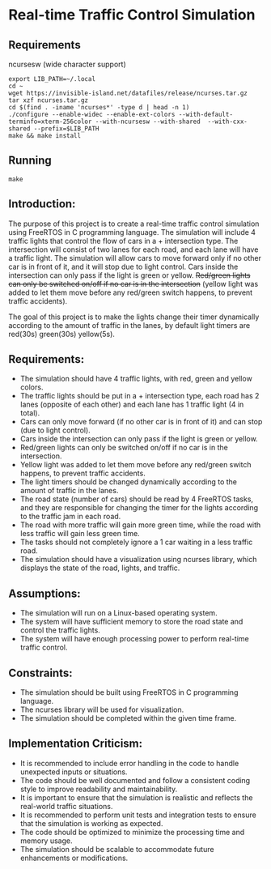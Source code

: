 # Real-time Traffic Control Simulation

## Requirements
ncursesw (wide character support)
```
export LIB_PATH=~/.local
cd ~
wget https://invisible-island.net/datafiles/release/ncurses.tar.gz
tar xzf ncurses.tar.gz
cd $(find . -iname 'ncurses*' -type d | head -n 1)
./configure --enable-widec --enable-ext-colors --with-default-terminfo=xterm-256color --with-ncursesw --with-shared  --with-cxx-shared --prefix=$LIB_PATH
make && make install
```
## Running
```
make
```

## Introduction:
The purpose of this project is to create a real-time traffic control simulation using FreeRTOS in C programming language. The simulation will include 4 traffic lights that control the flow of cars in a + intersection type. The intersection will consist of two lanes for each road, and each lane will have a traffic light. The simulation will allow cars to move forward only if no other car is in front of it, and it will stop due to light control. Cars inside the intersection can only pass if the light is green or yellow. ~~Red/green lights can only be switched on/off if no car is in the intersection~~ (yellow light was added to let them move before any red/green switch happens, to prevent traffic accidents).  

The goal of this project is to make the lights change their timer dynamically according to the amount of traffic in the lanes, by default light timers are red(30s) green(30s) yellow(5s).

## Requirements:

- The simulation should have 4 traffic lights, with red, green and yellow colors.
- The traffic lights should be put in a + intersection type, each road has 2 lanes (opposite of each other) and each lane has 1 traffic light (4 in total).
- Cars can only move forward (if no other car is in front of it) and can stop (due to light control).
- Cars inside the intersection can only pass if the light is green or yellow.
- Red/green lights can only be switched on/off if no car is in the intersection.
- Yellow light was added to let them move before any red/green switch happens, to prevent traffic accidents.
- The light timers should be changed dynamically according to the amount of traffic in the lanes.
- The road state (number of cars) should be read by 4 FreeRTOS tasks, and they are responsible for changing the timer for the lights according to the traffic jam in each road.
- The road with more traffic will gain more green time, while the road with less traffic will gain less green time.
- The tasks should not completely ignore a 1 car waiting in a less traffic road.
- The simulation should have a visualization using ncurses library, which displays the state of the road, lights, and traffic.

## Assumptions:

- The simulation will run on a Linux-based operating system.
- The system will have sufficient memory to store the road state and control the traffic lights.
- The system will have enough processing power to perform real-time traffic control.
## Constraints:

- The simulation should be built using FreeRTOS in C programming language.
- The ncurses library will be used for visualization.
- The simulation should be completed within the given time frame.

## Implementation Criticism:

- It is recommended to include error handling in the code to handle unexpected inputs or situations.
- The code should be well documented and follow a consistent coding style to improve readability and maintainability.
- It is important to ensure that the simulation is realistic and reflects the real-world traffic situations.
- It is recommended to perform unit tests and integration tests to ensure that the simulation is working as expected.
- The code should be optimized to minimize the processing time and memory usage.
- The simulation should be scalable to accommodate future enhancements or modifications.